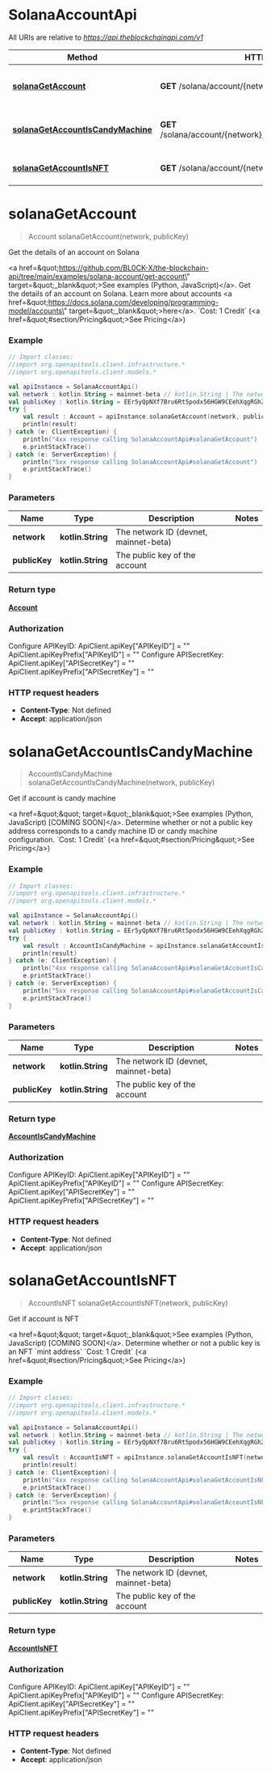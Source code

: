 # SolanaAccountApi

All URIs are relative to *https://api.theblockchainapi.com/v1*

Method | HTTP request | Description
------------- | ------------- | -------------
[**solanaGetAccount**](SolanaAccountApi.md#solanaGetAccount) | **GET** /solana/account/{network}/{public_key} | Get the details of an account on Solana
[**solanaGetAccountIsCandyMachine**](SolanaAccountApi.md#solanaGetAccountIsCandyMachine) | **GET** /solana/account/{network}/{public_key}/is_candy_machine | Get if account is candy machine
[**solanaGetAccountIsNFT**](SolanaAccountApi.md#solanaGetAccountIsNFT) | **GET** /solana/account/{network}/{public_key}/is_nft | Get if account is NFT


<a name="solanaGetAccount"></a>
# **solanaGetAccount**
> Account solanaGetAccount(network, publicKey)

Get the details of an account on Solana

&lt;a href&#x3D;\&quot;https://github.com/BL0CK-X/the-blockchain-api/tree/main/examples/solana-account/get-account\&quot; target&#x3D;\&quot;_blank\&quot;&gt;See examples (Python, JavaScript)&lt;/a&gt;.      Get the details of an account on Solana. Learn more about accounts &lt;a href&#x3D;\&quot;https://docs.solana.com/developing/programming-model/accounts\&quot; target&#x3D;\&quot;_blank\&quot;&gt;here&lt;/a&gt;.  &#x60;Cost: 1 Credit&#x60; (&lt;a href&#x3D;\&quot;#section/Pricing\&quot;&gt;See Pricing&lt;/a&gt;)

### Example
```kotlin
// Import classes:
//import org.openapitools.client.infrastructure.*
//import org.openapitools.client.models.*

val apiInstance = SolanaAccountApi()
val network : kotlin.String = mainnet-beta // kotlin.String | The network ID (devnet, mainnet-beta)
val publicKey : kotlin.String = EEr5yQpNXf7Bru6Rt5podx56HGW9CEehXqgRGh2wa71w // kotlin.String | The public key of the account
try {
    val result : Account = apiInstance.solanaGetAccount(network, publicKey)
    println(result)
} catch (e: ClientException) {
    println("4xx response calling SolanaAccountApi#solanaGetAccount")
    e.printStackTrace()
} catch (e: ServerException) {
    println("5xx response calling SolanaAccountApi#solanaGetAccount")
    e.printStackTrace()
}
```

### Parameters

Name | Type | Description  | Notes
------------- | ------------- | ------------- | -------------
 **network** | **kotlin.String**| The network ID (devnet, mainnet-beta) |
 **publicKey** | **kotlin.String**| The public key of the account |

### Return type

[**Account**](Account.md)

### Authorization


Configure APIKeyID:
    ApiClient.apiKey["APIKeyID"] = ""
    ApiClient.apiKeyPrefix["APIKeyID"] = ""
Configure APISecretKey:
    ApiClient.apiKey["APISecretKey"] = ""
    ApiClient.apiKeyPrefix["APISecretKey"] = ""

### HTTP request headers

 - **Content-Type**: Not defined
 - **Accept**: application/json

<a name="solanaGetAccountIsCandyMachine"></a>
# **solanaGetAccountIsCandyMachine**
> AccountIsCandyMachine solanaGetAccountIsCandyMachine(network, publicKey)

Get if account is candy machine

&lt;a href&#x3D;\&quot;\&quot; target&#x3D;\&quot;_blank\&quot;&gt;See examples (Python, JavaScript) [COMING SOON]&lt;/a&gt;.      Determine whether or not a public key address corresponds to a candy machine ID or candy machine configuration.  &#x60;Cost: 1 Credit&#x60; (&lt;a href&#x3D;\&quot;#section/Pricing\&quot;&gt;See Pricing&lt;/a&gt;)

### Example
```kotlin
// Import classes:
//import org.openapitools.client.infrastructure.*
//import org.openapitools.client.models.*

val apiInstance = SolanaAccountApi()
val network : kotlin.String = mainnet-beta // kotlin.String | The network ID (devnet, mainnet-beta)
val publicKey : kotlin.String = EEr5yQpNXf7Bru6Rt5podx56HGW9CEehXqgRGh2wa71w // kotlin.String | The public key of the account
try {
    val result : AccountIsCandyMachine = apiInstance.solanaGetAccountIsCandyMachine(network, publicKey)
    println(result)
} catch (e: ClientException) {
    println("4xx response calling SolanaAccountApi#solanaGetAccountIsCandyMachine")
    e.printStackTrace()
} catch (e: ServerException) {
    println("5xx response calling SolanaAccountApi#solanaGetAccountIsCandyMachine")
    e.printStackTrace()
}
```

### Parameters

Name | Type | Description  | Notes
------------- | ------------- | ------------- | -------------
 **network** | **kotlin.String**| The network ID (devnet, mainnet-beta) |
 **publicKey** | **kotlin.String**| The public key of the account |

### Return type

[**AccountIsCandyMachine**](AccountIsCandyMachine.md)

### Authorization


Configure APIKeyID:
    ApiClient.apiKey["APIKeyID"] = ""
    ApiClient.apiKeyPrefix["APIKeyID"] = ""
Configure APISecretKey:
    ApiClient.apiKey["APISecretKey"] = ""
    ApiClient.apiKeyPrefix["APISecretKey"] = ""

### HTTP request headers

 - **Content-Type**: Not defined
 - **Accept**: application/json

<a name="solanaGetAccountIsNFT"></a>
# **solanaGetAccountIsNFT**
> AccountIsNFT solanaGetAccountIsNFT(network, publicKey)

Get if account is NFT

&lt;a href&#x3D;\&quot;\&quot; target&#x3D;\&quot;_blank\&quot;&gt;See examples (Python, JavaScript) [COMING SOON]&lt;/a&gt;.      Determine whether or not a public key is an NFT &#x60;mint address&#x60;  &#x60;Cost: 1 Credit&#x60; (&lt;a href&#x3D;\&quot;#section/Pricing\&quot;&gt;See Pricing&lt;/a&gt;)

### Example
```kotlin
// Import classes:
//import org.openapitools.client.infrastructure.*
//import org.openapitools.client.models.*

val apiInstance = SolanaAccountApi()
val network : kotlin.String = mainnet-beta // kotlin.String | The network ID (devnet, mainnet-beta)
val publicKey : kotlin.String = EEr5yQpNXf7Bru6Rt5podx56HGW9CEehXqgRGh2wa71w // kotlin.String | The public key of the account
try {
    val result : AccountIsNFT = apiInstance.solanaGetAccountIsNFT(network, publicKey)
    println(result)
} catch (e: ClientException) {
    println("4xx response calling SolanaAccountApi#solanaGetAccountIsNFT")
    e.printStackTrace()
} catch (e: ServerException) {
    println("5xx response calling SolanaAccountApi#solanaGetAccountIsNFT")
    e.printStackTrace()
}
```

### Parameters

Name | Type | Description  | Notes
------------- | ------------- | ------------- | -------------
 **network** | **kotlin.String**| The network ID (devnet, mainnet-beta) |
 **publicKey** | **kotlin.String**| The public key of the account |

### Return type

[**AccountIsNFT**](AccountIsNFT.md)

### Authorization


Configure APIKeyID:
    ApiClient.apiKey["APIKeyID"] = ""
    ApiClient.apiKeyPrefix["APIKeyID"] = ""
Configure APISecretKey:
    ApiClient.apiKey["APISecretKey"] = ""
    ApiClient.apiKeyPrefix["APISecretKey"] = ""

### HTTP request headers

 - **Content-Type**: Not defined
 - **Accept**: application/json

